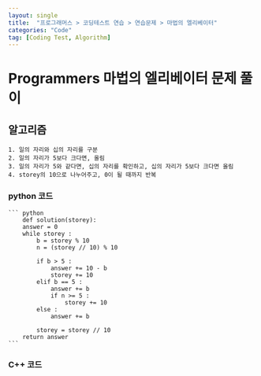 ```yaml
---
layout: single
title:  "프로그래머스 > 코딩테스트 연습 > 연습문제 > 마법의 엘리베이터"
categories: "Code"
tag: [Coding Test, Algorithm]
---
```


# Programmers 마법의 엘리베이터 문제 풀이

## 알고리즘
    1. 일의 자리와 십의 자리를 구분
    2. 일의 자리가 5보다 크다면, 올림
    3. 일의 자리가 5와 같다면, 십의 자리를 확인하고, 십의 자리가 5보다 크다면 올림
    4. storey의 10으로 나누어주고, 0이 될 때까지 반복

### python 코드
    ``` python
        def solution(storey):
        answer = 0
        while storey :
            b = storey % 10
            n = (storey // 10) % 10
            
            if b > 5 :
                answer += 10 - b
                storey += 10  
            elif b == 5 :
                answer += b
                if n >= 5 :
                    storey += 10
            else :
                answer += b
                
            storey = storey // 10
        return answer
    ```

### C++ 코드



